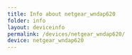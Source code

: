 ```yaml
---
title: Info about netgear_wndap620
folder: info
layout: deviceinfo
permalink: /devices/netgear_wndap620/
device: netgear_wndap620
---
```

